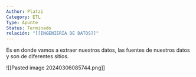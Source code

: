 ```yaml
---
Author: Platzi
Category: ETL
Type: Apunte
Status: Terminado
relación: "[[INGENIERÍA DE DATOS]]"
---
```

Es en donde vamos a extraer nuestros datos, las fuentes de nuestros datos y son de diferentes sitios.

![[Pasted image 20240306085744.png]]